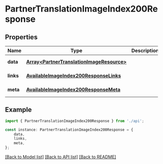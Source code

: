 # PartnerTranslationImageIndex200Response


## Properties

Name | Type | Description | Notes
------------ | ------------- | ------------- | -------------
**data** | [**Array&lt;PartnerTranslationImageResource&gt;**](PartnerTranslationImageResource.md) |  | [default to undefined]
**links** | [**AvailableImageIndex200ResponseLinks**](AvailableImageIndex200ResponseLinks.md) |  | [default to undefined]
**meta** | [**AvailableImageIndex200ResponseMeta**](AvailableImageIndex200ResponseMeta.md) |  | [default to undefined]

## Example

```typescript
import { PartnerTranslationImageIndex200Response } from './api';

const instance: PartnerTranslationImageIndex200Response = {
    data,
    links,
    meta,
};
```

[[Back to Model list]](../README.md#documentation-for-models) [[Back to API list]](../README.md#documentation-for-api-endpoints) [[Back to README]](../README.md)
